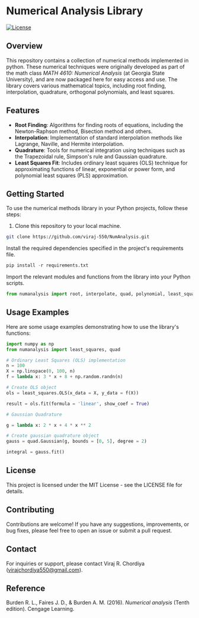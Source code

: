 
# Numerical Analysis Library

[![License](https://img.shields.io/badge/License-MIT-blue.svg)](LICENSE)

## Overview

This repository contains a collection of numerical methods implemented in python. These numerical techniques were originally developed as part of the math class _MATH 4610: Numerical Analysis_ (at Georgia State University), and are now packaged here for easy access and use. The library covers various mathematical topics, including root finding, interpolation, quadrature, orthogonal polynomials, and least squares. 

## Features

- **Root Finding**: Algorithms for finding roots of equations, including the Newton-Raphson method, Bisection method and others.
- **Interpolation**: Implementation of standard interpolation methods like Lagrange, Naville, and Hermite interpolation.
- **Quadrature**: Tools for numerical integration using techniques such as the Trapezoidal rule, Simpson's rule and Gaussian quadrature.
- **Least Squares Fit**: Includes ordinary least squares (OLS) technique for approximating functions of linear, exponential or power form, and polynomial least squares (PLS) approximation.


## Getting Started

To use the numerical methods library in your Python projects, follow these steps:

1. Clone this repository to your local machine.

```bash
git clone https://github.com/viraj-550/NumAnalysis.git
```

Install the required dependencies specified in the project's requirements file.

```python
pip install -r requirements.txt
```

Import the relevant modules and functions from the library into your Python scripts.

```python
from numanalysis import root, interpolate, quad, polynomial, least_squares
```

## Usage Examples

Here are some usage examples demonstrating how to use the library's functions:

```python
import numpy as np
from numanalysis import least_squares, quad

# Ordinary Least Squares (OLS) implementation
n = 100
X = np.linspace(0, 100, n)
f = lambda x: 3 * x + 8 + np.random.randn(n)

# Create OLS object
ols = least_squares.OLS(x_data = X, y_data = f(X))

result = ols.fit(formula = 'linear', show_coef = True)

# Gaussian Quadrature 

g = lambda x: 2 * x + 4 * x ** 2

# Create gaussian quadrature object
gauss = quad.Gaussian(g, bounds = [0, 5], degree = 2)

integral = gauss.fit()

```

## License

This project is licensed under the MIT License - see the LICENSE file for details.

## Contributing

Contributions are welcome! If you have any suggestions, improvements, or bug fixes, please feel free to open an issue or submit a pull request.


## Contact

For inquiries or support, please contact Viraj R. Chordiya (virajchordiya550@gmail.com).

## Reference

Burden R. L., Faires J. D., & Burden A. M. (2016). _Numerical analysis_ (Tenth edition). Cengage Learning.
